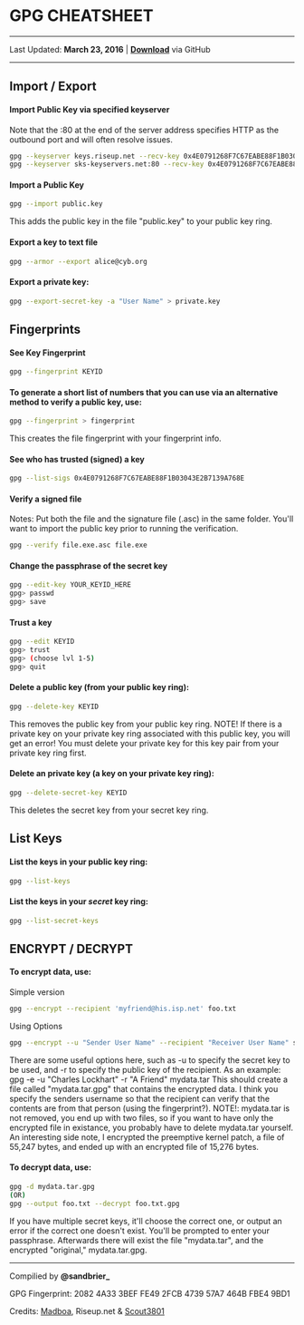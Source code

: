 # GPG CHEATSHEET

---
Last Updated: **March 23, 2016** | [**Download**](https://github.com/sandbrier/solid-umbrella/blob/master/GPGcheatsheet.md) via GitHub

---
## Import / Export
#### Import Public Key via specified keyserver
Note that the :80 at the end of the server address specifies HTTP as the outbound port and will often resolve issues.
```sh
gpg --keyserver keys.riseup.net --recv-key 0x4E0791268F7C67EABE88F1B03043E2B7139A768E
gpg --keyserver sks-keyservers.net:80 --recv-key 0x4E0791268F7C67EABE88F1B03043E2B7139A768E
```

#### Import a Public Key
```sh
gpg --import public.key
```
This adds the public key in the file "public.key" to your public key ring.

#### Export a key to text file
```sh
gpg --armor --export alice@cyb.org
```

#### Export a private key:
```sh
gpg --export-secret-key -a "User Name" > private.key
```
## Fingerprints
#### See Key Fingerprint
```sh
gpg --fingerprint KEYID
```
#### To generate a short list of numbers that you can use via an alternative method to verify a public key, use:
```sh
gpg --fingerprint > fingerprint
```
This creates the file fingerprint with your fingerprint info.

#### See who has trusted (signed) a key
```sh
gpg --list-sigs 0x4E0791268F7C67EABE88F1B03043E2B7139A768E
```

#### Verify a signed file
Notes: Put both the file and the signature file (.asc) in the same folder. You'll want to import the public key prior to running the verification.
```sh
gpg --verify file.exe.asc file.exe
```

#### Change the passphrase of the secret key
```sh
gpg --edit-key YOUR_KEYID_HERE
gpg> passwd
gpg> save
```

#### Trust a key
```sh
gpg --edit KEYID
gpg> trust
gpg> (choose lvl 1-5)
gpg> quit
```

#### Delete a public key (from your public key ring):
```sh
gpg --delete-key KEYID
```
This removes the public key from your public key ring.
NOTE! If there is a private key on your private key ring associated with this public key, you will get an error! You must delete your private key for this key pair from your private key ring first.

#### Delete an private key (a key on your private key ring):
```sh
gpg --delete-secret-key KEYID
```
This deletes the secret key from your secret key ring.

## List Keys
#### List the keys in your public key ring:
```sh
gpg --list-keys
```

#### List the keys in your *secret* key ring:
```sh
gpg --list-secret-keys
```
## ENCRYPT / DECRYPT
#### To encrypt data, use:
Simple version
```sh
gpg --encrypt --recipient 'myfriend@his.isp.net' foo.txt
```
Using Options
```sh
gpg --encrypt --u "Sender User Name" --recipient "Receiver User Name" somefile
```
There are some useful options here, such as -u to specify the secret key to be used, and -r to specify the public key of the recipient.
As an example: gpg -e -u "Charles Lockhart" -r "A Friend" mydata.tar
This should create a file called "mydata.tar.gpg" that contains the encrypted data. I think you specify the senders username so that the recipient can verify that the contents are from that person (using the fingerprint?).
NOTE!: mydata.tar is not removed, you end up with two files, so if you want to have only the encrypted file in existance, you probably have to delete mydata.tar yourself.
An interesting side note, I encrypted the preemptive kernel patch, a file of 55,247 bytes, and ended up with an encrypted file of 15,276 bytes.

#### To decrypt data, use:
```sh
gpg -d mydata.tar.gpg
(OR)
gpg --output foo.txt --decrypt foo.txt.gpg
```

If you have multiple secret keys, it'll choose the correct one, or output an error if the correct one doesn't exist. You'll be prompted to enter your passphrase. Afterwards there will exist the file "mydata.tar", and the encrypted "original," mydata.tar.gpg.

---
Compilied by **@sandbrier_** 

GPG Fingerprint: 2082 4A33 3BEF FE49 2FCB  4739 57A7 464B FBE4 9BD1

Credits: [Madboa](https://www.madboa.com/geek/gpg-quickstart/), Riseup.net & [Scout3801](http://irtfweb.ifa.hawaii.edu/~lockhart/gpg/gpg-cs.html)